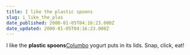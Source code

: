 ```yaml
---
title: I like the plastic spoons
slug: i_like_the_plas
date_published: 2000-01-05T04:16:23.000Z
date_updated: 2000-01-05T04:16:23.000Z
---
```


I like the **plastic spoons**[Columbo](http://www.generalmills.com/products/yogurt/) yogurt puts in its lids. Snap, click, eat!
